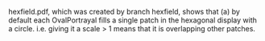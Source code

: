 
hexfield.pdf, which was created by branch hexfield, shows that (a) by
default each OvalPortrayal fills a single patch in the hexagonal display
with a circle.  i.e. giving it a scale > 1 means that it is overlapping
other patches.
